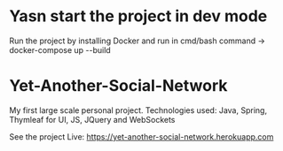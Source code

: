 # Yasn start the project in dev mode
Run the project by installing Docker and run in cmd/bash command -> docker-compose up --build

# Yet-Another-Social-Network
My first large scale personal project.
Technologies used: Java, Spring, Thymleaf for UI, JS, JQuery and WebSockets

See the project Live: https://yet-another-social-network.herokuapp.com
